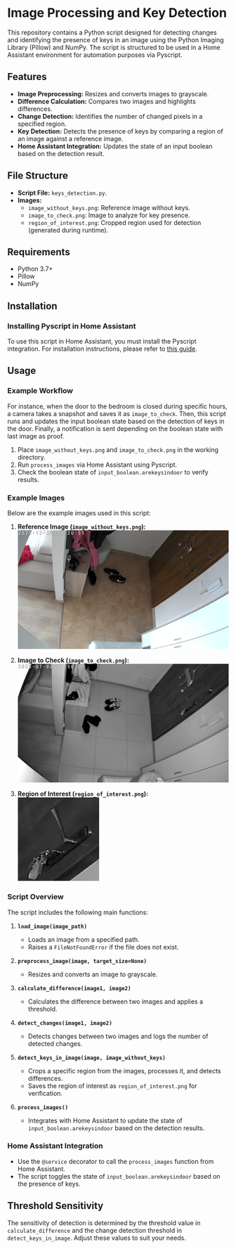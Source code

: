 
# Image Processing and Key Detection

This repository contains a Python script designed for detecting changes and identifying the presence of keys in an image using the Python Imaging Library (Pillow) and NumPy. The script is structured to be used in a Home Assistant environment for automation purposes via Pyscript.

## Features

- **Image Preprocessing:** Resizes and converts images to grayscale.
- **Difference Calculation:** Compares two images and highlights differences.
- **Change Detection:** Identifies the number of changed pixels in a specified region.
- **Key Detection:** Detects the presence of keys by comparing a region of an image against a reference image.
- **Home Assistant Integration:** Updates the state of an input boolean based on the detection result.

## File Structure

- **Script File:** `keys_detection.py`.
- **Images:**
  - `image_without_keys.png`: Reference image without keys.
  - `image_to_check.png`: Image to analyze for key presence.
  - `region_of_interest.png`: Cropped region used for detection (generated during runtime).

## Requirements

- Python 3.7+
- Pillow
- NumPy

## Installation

### Installing Pyscript in Home Assistant

To use this script in Home Assistant, you must install the Pyscript integration. For installation instructions, please refer to [this guide](https://github.com/custom-components/pyscript).

## Usage

### Example Workflow

For instance, when the door to the bedroom is closed during specific hours, a camera takes a snapshot and saves it as `image_to_check`. Then, this script runs and updates the input boolean state based on the detection of keys in the door. Finally, a notification is sent depending on the boolean state with last image as proof.

1. Place `image_without_keys.png` and `image_to_check.png` in the working directory.
2. Run `process_images` via Home Assistant using Pyscript.
3. Check the boolean state of `input_boolean.arekeysindoor` to verify results.

### Example Images

Below are the example images used in this script:

1. **Reference Image (`image_without_keys.png`):**
   ![Image Without Keys](images\image_without_keys.png)

2. **Image to Check (`image_to_check.png`):**
   ![Image to Check](images\image_to_check.png)

3. **Region of Interest (`region_of_interest.png`):**
   ![Region of Interest](images\region_of_interest.png)

### Script Overview

The script includes the following main functions:

1. **`load_image(image_path)`**
   - Loads an image from a specified path.
   - Raises a `FileNotFoundError` if the file does not exist.

2. **`preprocess_image(image, target_size=None)`**
   - Resizes and converts an image to grayscale.

3. **`calculate_difference(image1, image2)`**
   - Calculates the difference between two images and applies a threshold.

4. **`detect_changes(image1, image2)`**
   - Detects changes between two images and logs the number of detected changes.

5. **`detect_keys_in_image(image, image_without_keys)`**
   - Crops a specific region from the images, processes it, and detects differences.
   - Saves the region of interest as `region_of_interest.png` for verification.

6. **`process_images()`**
   - Integrates with Home Assistant to update the state of `input_boolean.arekeysindoor` based on the detection results.

### Home Assistant Integration

- Use the `@service` decorator to call the `process_images` function from Home Assistant.
- The script toggles the state of `input_boolean.arekeysindoor` based on the presence of keys.

## Threshold Sensitivity

The sensitivity of detection is determined by the threshold value in `calculate_difference` and the change detection threshold in `detect_keys_in_image`. Adjust these values to suit your needs.


